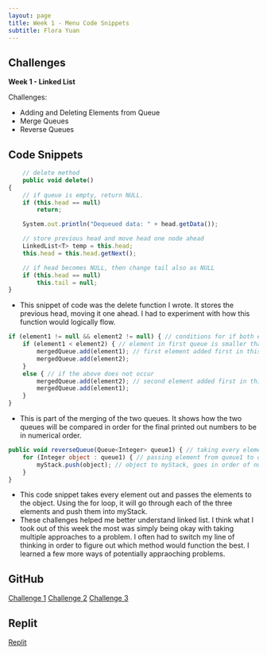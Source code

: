 ```yaml
---
layout: page
title: Week 1 - Menu Code Snippets
subtitle: Flora Yuan
---
```

## Challenges
**Week 1 - Linked List**

Challenges:
* Adding and Deleting Elements from Queue
* Merge Queues
* Reverse Queues

## Code Snippets
```javascript
    // delete method
    public void delete()
{
    // if queue is empty, return NULL.
    if (this.head == null)
        return;

    System.out.println("Dequeued data: " + head.getData());

    // store previous head and move head one node ahead
    LinkedList<T> temp = this.head;
    this.head = this.head.getNext();

    // if head becomes NULL, then change tail also as NULL
    if (this.head == null)
        this.tail = null;
}
```

* This snippet of code was the delete function I wrote.  It stores the previous head, moving it one ahead.  I had to experiment with how this function would logically flow.

```javascript
if (element1 != null && element2 != null) { // conditions for if both elements are not null
    if (element1 < element2) { // element in first queue is smaller than the element in the second queue
        mergedQueue.add(element1); // first element added first in this case
        mergedQueue.add(element2);
    }
    else { // if the above does not occur
        mergedQueue.add(element2); // second element added first in this case
        mergedQueue.add(element1);
    }
}
```

* This is part of the merging of the two queues.  It shows how the two queues will be compared in order for the final printed out numbers to be in numerical order.

```javascript
public void reverseQueue(Queue<Integer> queue1) { // taking every element of queue1 out
    for (Integer object : queue1) { // passing element from queue1 to object
        myStack.push(object); // object to myStack, goes in order of number 1 2 3
    }
}
```

* This code snippet takes every element out and passes the elements to the object.  Using the for loop, it will go through each of the three elements and push them into myStack.
* These challenges helped me better understand linked list.  I think what I took out of this week the most was simply being okay with taking multiple approaches to a problem.  I often had to switch my line of thinking in order to figure out which method would function the best.  I learned a few more ways of potentially appraoching problems.

## GitHub
[Challenge 1](https://github.com/florayuan18/just-to-suffer/commit/69297ed1075b677b2383d9a315ef4eb24b6fcb1c)
[Challenge 2](https://github.com/florayuan18/just-to-suffer/commit/57f719c9fdadfe3a4c10fe78f77b29401c82f3d2)
[Challenge 3](https://github.com/florayuan18/just-to-suffer/commit/a32457f6af54b1b74a59b9cb6f167de373411995)

## Replit
[Replit](https://replit.com/@florayuan18/DataStructures#Main.java)